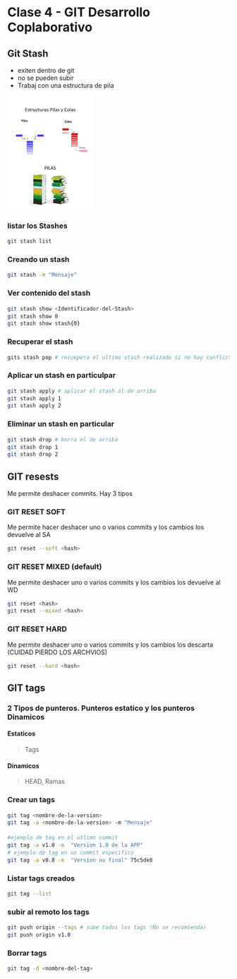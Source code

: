 # Clase 4 - GIT Desarrollo Coplaborativo

## Git Stash

* exiten dentro de git
* no se pueden subir
* Trabaj con una estructura de pila

![fifo-lifo](_ref/image.jpeg)

### listar los Stashes

```sh
git stash list
```

### Creando un stash

```sh
git stash -m "Mensaje"
```

### Ver contenido del stash

```sh
git stash show <Identificador-del-Stash>
git stash show 0
git stash show stash{0}
```

### Recuperar el stash

```sh
gits stash pop # recuepera el ultimo stash realizado si no hay conflictos lo borra
```

### Aplicar un stash en particulpar

```sh
git stash apply # aplicar el stash al de arriba
git stash apply 1 
git stash apply 2
```

### Eliminar un stash en particular

```sh
git stash drop # borra el de arriba
git stash drop 1
git stash drop 2
```

## GIT resests
Me permite deshacer commits. Hay 3 tipos 

### GIT RESET SOFT
Me permite hacer deshacer uno o varios commits y los cambios los devuelve al SA

```sh
git reset --soft <hash>
```

### GIT RESET MIXED (default)
Me permite deshacer uno o varios commits y los cambios los devuelve al WD

```sh
git reset <hash>
git reset --mixed <hash>
```

### GIT RESET HARD
Me permite deshacer uno o varios commits y los cambios los descarta (CUIDAD PIERDO LOS ARCHVIOS)

```sh
git reset --hard <hash>
```

## GIT tags

### 2 Tipos de punteros. Punteros estatico y los punteros Dinamicos

#### Estaticos
> Tags

#### Dinamicos
> HEAD, Ramas

### Crear un tags

```sh
git tag <nombre-de-la-version>
git tag -a <nombre-de-la-version> -m "Mensaje"

#ejemplo de tag en el utlimo commit 
git tag -a v1.0 -m  "Version 1.0 de la APP"
# ejemplo de tag en un commit especifico
git tag -a v0.8 -m  "Version no final" 75c5de8
```

### Listar tags creados
```sh
git tag --list
```

### subir al remoto los tags

```sh
git push origin --tags # sube todos los tags (No se recomienda)
git push origin v1.0
```

### Borrar tags
```sh
git tag -d <nombre-del-tag>
```
